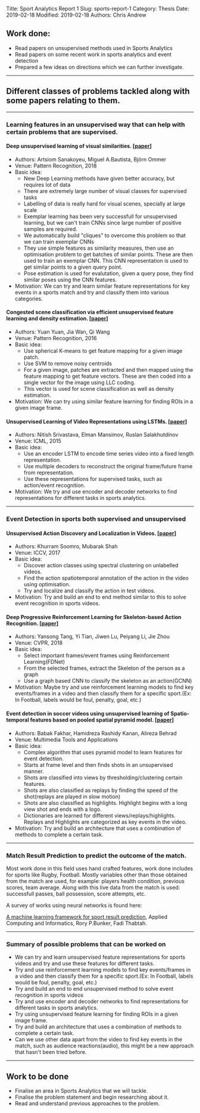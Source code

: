 Title: Sport Analytics Report 1
Slug: sports-report-1
Category: Thesis
Date: 2019-02-18
Modified: 2019-02-18
Authors: Chris Andrew

## Work done:
- Read papers on unsupervised methods used in Sports Analytics
- Read papers on some recent work in sports analytics and event detection
- Prepared a few ideas on directions which we can further investigate.

-------

## Different classes of problems tackled along with some papers relating to them.
------------
### Learning features in an unsupervised way that can help with certain problems that are supervised.

#### Deep unsupervised learning of visual similarities. [[paper](https://www.sciencedirect.com/science/article/pii/S0031320318300293)]
- Authors: Artsiom Sanakoyeu, Miguel A.Bautista, Björn Ommer
- Venue: Pattern Recognition, 2018
- Basic idea:
  - New Deep Learning methods have given better accuracy, but requires lot of data
  - There are extremely large number of visual classes for supervised tasks
  - Labelling of data is really hard for visual scenes, specially at large scale
  - Exemplar learning has been very successfull for unsupervised learning, but we can't train CNNs since large number of positive samples are required.
  - We automatically build "cliques" to overcome this problem so that we can train exemplar CNNs
  - They use simple features as similarity measures, then use an optimisation problem to get batches of similar points. These are then used to train an exemplar CNN. This CNN representation is used to get similar points to a given query point.
  - Pose estimation is used for evalutation, given a query pose, they find similar poses using the CNN features.
- Motivation: We can try and learn similar feature representations for key events in a sports match and try and classify them into various categories.

#### Congested scene classification via efficient unsupervised feature learning and density estimation. [[paper](https://www.sciencedirect.com/science/article/pii/S003132031630005X)]
- Authors: Yuan Yuan, Jia Wan, Qi Wang
- Venue: Pattern Recognition, 2016
- Basic idea:
  - Use spherical K-means to get feature mapping for a given image patch.
  - Use SVM to remove noisy centroids
  - For a given image, patches are extracted and then mapped using the feature mapping to get feature vectors. These are then coded into a single vector for the image using LLC coding.
  - This vector is used for scene classification as well as density estimation.
- Motivation: We can try using similar feature learning for finding ROIs in a given image frame.


#### Unsupervised Learning of Video Representations using LSTMs. [[paper](http://proceedings.mlr.press/v37/srivastava15.pdf)]
- Authors: Nitish Srivastava, Elman Mansimov, Ruslan Salakhutdinov
- Venue: ICML, 2015
- Basic idea:
  - Use an encoder LSTM to encode time series video into a fixed length representation.
  - Use multiple decoders to reconstruct the original frame/future frame from representation.
  - Use these representations for supervised tasks, such as action/event recognition.
- Motivation: We try and use encoder and decoder networks to find representations for different tasks in sports analytics.


------------

### Event Detection in sports both supervised and unsupervised

#### Unsupervised Action Discovery and Localization in Videos. [[paper](http://openaccess.thecvf.com/content_ICCV_2017/papers/Soomro_Unsupervised_Action_Discovery_ICCV_2017_paper.pdf)]
- Authors: Khurram Soomro, Mubarak Shah
- Venue: ICCV, 2017
- Basic idea:
  - Discover action classes using spectral clustering on unlabelled videos.
  - Find the action spatiotemporal annotation of the action in the video using optimisation.
  - Try and localize and classify the action in test videos.
- Motivation: Try and build an end to end method similar to this to solve event recognition in sports videos.


#### Deep Progressive Reinforcement Learning for Skeleton-based Action Recognition. [[paper](http://openaccess.thecvf.com/content_cvpr_2018/papers/Tang_Deep_Progressive_Reinforcement_CVPR_2018_paper.pdf)]
- Authors: Yansong Tang, Yi Tian, Jiwen Lu, Peiyang Li, Jie Zhou
- Venue: CVPR, 2018
- Basic idea:
  - Select important frames/event frames using Reinforcement Learning(FDNet)
  - From the selected frames, extract the Skeleton of the person as a graph
  - Use a graph based CNN to classify the skeleton as an action(GCNN)
- Motivation: Maybe try and use reinforcement learning models to find key events/frames in a video and then classify them for a specific sport.(Ex: In Football, labels would be foul, penalty, goal, etc.)

#### Event detection in soccer videos using unsupervised learning of Spatio-temporal features based on pooled spatial pyramid model. [[paper](https://link.springer.com/content/pdf/10.1007%2Fs11042-018-7083-1.pdf)]
- Authors: Babak Fakhar, Hamidreza Rashidy Kanan, Alireza Behrad
- Venue: Multimedia Tools and Applications
- Basic idea:
  - Complex algorithm that uses pyramid model to learn features for event detection.
  - Starts at frame level and then finds shots in an unsupervised manner.
  - Shots are classified into views by thresholding/clustering certain features.
  - Shots are also classified as replays by finding the speed of the shot(replays are played in slow motion)
  - Shots are also classified as highlights. Highlight begins with a long view shot and ends with a logo.
  - Dictionaries are learned for different views/replays/highlights. Replays and Highlights are categorized as key events in the video.
- Motivation: Try and build an architecture that uses a combination of methods to complete a certain task.
-------------

### Match Result Prediction to predict the outcome of the match.
Most work done in this field uses hand crafted features, work done includes for sports like Rugby, Football. Mostly variables other than those obtained from the match are used, for example: players health condition, previous scores, team average. Along with this live data from the match is used: successfull passes, ball possession, score attempts, etc.

A survey of works using neural networks is found here:

[A machine learning framework for sport result prediction](https://www.sciencedirect.com/science/article/pii/S2210832717301485), Applied Computing and Informatics, Rory P.Bunker, Fadi Thabtah.

-----

### Summary of possible problems that can be worked on
-  We can try and learn unsupervised feature representations for sports videos and try and use these features for different tasks.
- Try and use reinforcement learning models to find key events/frames in a video and then classify them for a specific sport.(Ex: In Football, labels would be foul, penalty, goal, etc.)
- Try and build an end to end unsupervised method to solve event recognition in sports videos
- Try and use encoder and decoder networks to find representations for different tasks in sports analytics.
- Try using unsupervised feature learning for finding ROIs in a given image frame.
- Try and build an architecture that uses a combination of methods to complete a certain task.
- Can we use other data apart from the video to find key events in the match, such as audience reactions(audio), this might be a new approach that hasn't been tried before.

-------
## Work to be done
- Finalise an area in Sports Analytics that we will tackle.
- Finalise the problem statement and begin researching about it.
- Read and understand previous approaches to the problem.
